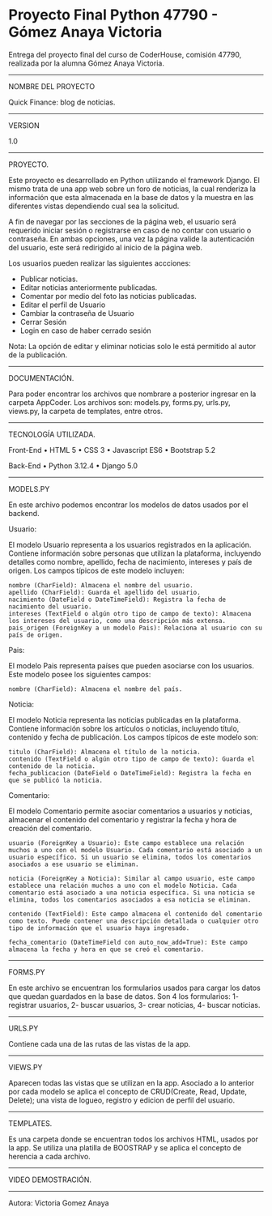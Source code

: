 # Proyecto Final Python 47790 - Gómez Anaya Victoria 
Entrega del proyecto final del curso de CoderHouse, comisión 47790, realizada por la alumna Gómez Anaya Victoria.

________________________________________

NOMBRE DEL PROYECTO

Quick Finance: blog de noticias.

________________________________________

VERSION

1.0

________________________________________

PROYECTO.

Este proyecto es desarrollado en Python utilizando el framework Django. El mismo trata de una app web sobre un foro de noticias, la cual renderiza la información que esta almacenada en la base de datos y la muestra en las diferentes vistas dependiendo cual sea la solicitud. 

A fin de navegar por las secciones de la página web, el usuario será requerido iniciar sesión o registrarse en caso de no contar con usuario o contraseña. En ambas opciones, una vez la página valide la autenticación del usuario, este será redirigido al inicio de la página web.

Los usuarios pueden realizar las siguientes accciones:
   - Publicar noticias.
   - Editar noticias anteriormente publicadas.
   - Comentar por medio del foto las noticias publicadas.
   - Editar el perfil de Usuario
   - Cambiar la contraseña de Usuario
   - Cerrar Sesión
   - Login en caso de haber cerrado sesión

Nota: La opción de editar y eliminar noticias solo le está permitido al autor de la publicación.
________________________________________

DOCUMENTACIÓN.

Para poder encontrar los archivos que nombrare a posterior ingresar en la carpeta AppCoder. Los archivos son: models.py, forms.py, urls.py, views.py, la carpeta de templates, entre otros.

________________________________________

TECNOLOGÍA UTILIZADA.

Front-End
•	HTML 5
•	CSS 3
•	Javascript ES6
•	Bootstrap 5.2

Back-End
•	Python 3.12.4
•	Django 5.0

________________________________________

MODELS.PY

En este archivo podemos encontrar los modelos de datos usados por el backend.

Usuario:

El modelo Usuario representa a los usuarios registrados en la aplicación. Contiene información sobre personas que utilizan la plataforma, incluyendo detalles como nombre, apellido, fecha de nacimiento, intereses y país de origen. Los campos típicos de este modelo incluyen:
	
    nombre (CharField): Almacena el nombre del usuario.
	apellido (CharField): Guarda el apellido del usuario.
	nacimiento (DateField o DateTimeField): Registra la fecha de nacimiento del usuario.
	intereses (TextField o algún otro tipo de campo de texto): Almacena los intereses del usuario, como una descripción más extensa.
	pais_origen (ForeignKey a un modelo Pais): Relaciona al usuario con su país de origen.

Pais:

El modelo Pais representa países que pueden asociarse con los usuarios. Este modelo posee los siguientes campos:
	
    nombre (CharField): Almacena el nombre del país.

Noticia:

El modelo Noticia representa las noticias publicadas en la plataforma. Contiene información sobre los artículos o noticias, incluyendo título, contenido y fecha de publicación. Los campos típicos de este modelo son:
	
    titulo (CharField): Almacena el título de la noticia.
	contenido (TextField o algún otro tipo de campo de texto): Guarda el contenido de la noticia.
	fecha_publicacion (DateField o DateTimeField): Registra la fecha en que se publicó la noticia.

Comentario:

El modelo Comentario permite asociar comentarios a usuarios y noticias, almacenar el contenido del comentario y registrar la fecha y hora de creación del comentario. 

    usuario (ForeignKey a Usuario): Este campo establece una relación muchos a uno con el modelo Usuario. Cada comentario está asociado a un usuario específico. Si un usuario se elimina, todos los comentarios asociados a ese usuario se eliminan.

    noticia (ForeignKey a Noticia): Similar al campo usuario, este campo establece una relación muchos a uno con el modelo Noticia. Cada comentario está asociado a una noticia específica. Si una noticia se elimina, todos los comentarios asociados a esa noticia se eliminan.

    contenido (TextField): Este campo almacena el contenido del comentario como texto. Puede contener una descripción detallada o cualquier otro tipo de información que el usuario haya ingresado.

    fecha_comentario (DateTimeField con auto_now_add=True): Este campo almacena la fecha y hora en que se creó el comentario. 

________________________________________

FORMS.PY

En este archivo se encuentran los formularios usados para cargar los datos que quedan guardados en la base de datos. Son 4 los formularios: 1- registrar usuarios, 2- buscar usuarios, 3- crear noticias, 4- buscar noticias. 
________________________________________

URLS.PY

Contiene cada una de las rutas de las vistas de la app.
________________________________________

VIEWS.PY

Aparecen todas las vistas que se utilizan en la app. Asociado a lo anterior por cada modelo se aplica el concepto de CRUD(Create, Read, Update, Delete); una vista de logueo, registro y edicion de perfil del usuario. 
________________________________________

TEMPLATES.

Es una carpeta donde se encuentran todos los archivos HTML, usados por la app. Se utiliza una platilla de BOOSTRAP y se aplica el concepto de herencia a cada archivo.
________________________________________

VIDEO DEMOSTRACIÓN.



________________________________________

Autora: Victoria Gomez Anaya
